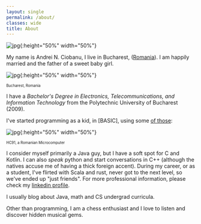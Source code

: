 ```yaml
---
layout: single
permalink: /about/
classes: wide
title: About
---
```


![jpg]({{site.url}}/assets/images/about/me-it.jpg){:height="50%" width="50%"}

My name is Andrei N. Ciobanu, I live in Bucharest, ([Romania](https://en.wikipedia.org/wiki/Romania)). I am happily married and the father of a sweet baby girl. 

![jpg]({{site.url}}/assets/images/about/bucuresti.jpg){:height="50%" width="50%"}

<sup><sup>Bucharest, Romania</sup></sup>

I have a *Bachelor's Degree in Electronics, Telecommunications, and Information Technology* from the Polytechnic University of Bucharest (2009). 

I've started programming as a kid, in [BASIC], using some [of those](https://muzeuldecalculatoare.ro/2018/09/23/i-c-e-felix-hc-91/):

![jpg]({{site.url}}/assets/images/about/hc91.jpg){:height="50%" width="50%"} 

<sup><sup>HC91, a Romanian Microcomputer </sup></sup>

I consider myself primarily a Java guy, but I have a soft spot for C and Kotlin. I can also *speak* python and start conversations in C++ (although the natives accuse me of having a thick foreign accent). During my career, or as a student, I've flirted with Scala and rust, never got to the next level, so we've ended up "just friends". For more professional information, please check my [linkedin profile](https://www.linkedin.com/in/andrei-n-ciobanu-50708611/).

I usually blog about Java, math and CS undergrad curricula. 

Other than programming, I am a chess enthusiast and I love to listen and discover hidden musical gems. 

